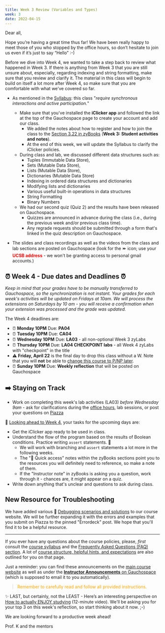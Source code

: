 ```yaml
---
title: Week 3 Review (Variables and Types)
week: 3
date: 2022-04-15
---
```


Dear all,

Hope you’re having a great time thus far! 
We have been really happy to meet those of you who stopped by the office hours, so don’t hesitate to join us even if it’s just to say “Hello” :-)

Before we dive into Week 4, we wanted to take a step back to review what happened in Week 3.
If there is anything from Week 3 that you are still unsure about, especially, regarding indexing and string formatting, make sure that you review and clarify it. The material in this class will begin to build on itself a lot more after Week 4, so make sure that you are comfortable with what we've covered so far. 

* As mentioned in the [Syllabus]({{site.url}}/{{site.baseurl}}/about#online-class): this class "_require synchronous interactions and active participation._" 
    - Make sure that you've installed the **iClicker app** and followed the link at the top of the Gauchospace page to create your account and add our class. 
        - We added the notes about how to register and how to join the class to the [Section 3.22 in zyBooks](https://learn.zybooks.com/zybook/UCSBCMPSCW8KharitonovaSpring2022/chapter/3/section/22) (**Week 3: Student activities and notes**).
        - At the end of this week, we will update the Syllabus to clarify the iClicker policies.
    - During class and lab, we discussed different data structures such as:
        - Tuples (Immutable Data Store), 
        - Sets (Mutable Data Store),
        - Lists (Mutable Data Store),
        - Dictionaries (Mutable Data Store)
        - Indexing in ordered data structures and dictionaries
        - Modifying lists and dictionaries
        - Various useful built-in operations in data structures
        - String Formatting
        - Binary Numbers
    - We had our second quiz (Quiz 2) and the results have been released on Gauchospace. 
        - Quizzes are announced in advance during the class (i.e., during the previous week and/or previous class time). 
        - Any regrade requests should be submitted through a form that's linked in the quiz description on Gauchospace.

* The slides and class recordings as well as the videos from the class and lab sections are posted on Gauchospace (look for the ⏩ icon; use your <span style="color:red">**UCSB address**</span> - we won't be granting access to personal gmail accounts.)

## ⏰ Week 4 - Due dates and Deadlines ⏰

_Keep in mind that your grades have to be manually transferred to Gauchospace, so the synchronization is not instant. 
Your grades for each week's activities will be updated on Fridays at 10am. We will process the extensions on Saturdays by 10 am - you will receive a confirmation when your extension was processed and the grade was updated._

The Week 4 deadlines are:
* ⏰ **Monday 10PM** Due: **PA04**
* ⏰ **Tuesday 10PM** Due: **CA04**
* ⏰ **Wednesday 10PM** Due: **LA03** - all non-optional Week 3 zyLabs
* ⏰ **Thursday 10PM** Due: **LA04 CHECKPOINT labs** - all Week 4 zyLabs with "checkpoint" in the title
* ⚠️  **Friday, April 22** is the final day to drop this class without a W. Note that you will **not** be able to [change this course to P/NP later]({{site.url}}/{{site.baseurl}}/about#note-about-pnp).
* ⏰ **Sunday 10PM** Due: **Weekly reflection** that will be posted on Gauchospace


## ➡️    Staying on Track

* Work on completing this week's lab activities (LA03) _before Wednesday 9am_ - ask for clarifications during the [office hours]({{site.url}}/{{site.baseurl}}/schedule/), lab sessions, or post your questions on [Piazza]({{site.aux_links.Piazza}}) 

🔮 [Looking ahead to Week 4]({{site.url}}/{{site.baseurl}}/calendar#week-4), your tasks for the upcoming days are:
* Get the iClicker app ready to be used in class.
* Understand the flow of the program based on the results of Boolean conditions. Practice writing `assert` statements. 💎
    - We will work with branching and `assert` statements a lot more in the following weeks.
    - The "📎 Quick access" notes within the zyBooks sections point you to the resources you will definitely need to reference, so make a note of them.
    - If the "Instructor note" in zyBooks is asking you a question, work through it - chances are, it might appear on a quiz.
* Write down anything that's unclear and questions to ask during class.

## New Resource for Troubleshooting

We have added various 🐛 [Debugging scenarios and solutions]({{site.url}}/{{site.baseurl}}/ref/debug) to our course website. 
We will be further expanding it with the errors and examples that you submit on Piazza to the pinned "Errordeck" post.
We hope that you'll find it to be a helpful resource.

---

If you ever have any questions about the course policies, please, _first_ consult the [course syllabus]({{site.url}}/{{site.baseurl}}/about) and the [Frequently Asked Questions (FAQ) section]({{site.url}}/{{site.baseurl}}/faq). A lot of [course structure, helpful hints, and expectations]({{site.url}}/{{site.baseurl}}/faq/#weekly-pattern-and-planning-your-work) are also outlined for you on that page.

Just a reminder: you can find these announcements on the [main course website]({{site.url}}/{{site.baseurl}}/) as well as under the [**Instructor Announcements** on Gauchospace](https://gauchospace.ucsb.edu/courses/mod/forum/view.php?id=1014718) (which is supposed to email it to you automatically).

> <span style="color:orange"> Remember to carefully read and follow all provided instructions.</span>

✨ LAST, but certainly, not the LEAST - Here’s an interesting perspective on [How to actually ENJOY studying](https://www.youtube.com/watch?v=s_Chsfe7Ic8&ab_channel=UnJadedJade) (12-minute video). We'll be asking you for your top 3 on this week's reflection, so start thinking about it now. ;-)

We are looking forward to a productive week ahead!

Prof. K and the mentors

